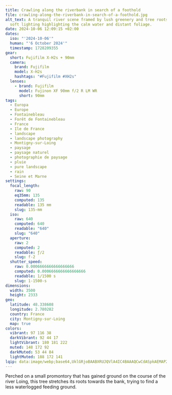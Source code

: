 ```yaml
---
title: Crawling along the riverbank in search of a foothold
file: crawling-along-the-riverbank-in-search-of-a-foothold.jpg
alt_text: A tranquil river scene framed by lush greenery and tree roots, with
  soft lighting highlighting the calm water and distant foliage.
date: 2024-10-06 12:09:15 +02:00
dates:
  iso: "'2024-10-06'"
  human: "'6 October 2024'"
  timestamp: 1728209355
gear:
  short: Fujifilm X-H2s + 90mm
  camera:
    brand: Fujifilm
    model: X-H2s
    hashtags: "#Fujifilm #XH2s"
  lenses:
    - brand: Fujifilm
      model: Fujinon XF 90mm f/2 R LM WR
      short: 90mm
tags:
  - Europa
  - Europe
  - Fontainebleau
  - Forêt de Fontainebleau
  - France
  - Ile de France
  - landscape
  - landscape photography
  - Montigny-sur-Loing
  - paysage
  - paysage naturel
  - photographie de paysage
  - pluie
  - pure landscape
  - rain
  - Seine et Marne
settings:
  focal_length:
    raw: 90
    eq35mm: 135
    computed: 135
    readable: 135 mm
    slug: 135-mm
  iso:
    raw: 640
    computed: 640
    readable: "640"
    slug: "640"
  aperture:
    raw: 2
    computed: 2
    readable: ƒ/2
    slug: f-2
  shutter_speed:
    raw: 0.0006666666666666666
    computed: 0.0006666666666666666
    readable: 1/1500 s
    slug: 1-1500-s
dimensions:
  width: 3500
  height: 2333
geo:
  latitude: 48.338608
  longitude: 2.780282
  country: France
  city: Montigny-sur-Loing
  map: true
colors:
  vibrant: 97 116 38
  darkVibrant: 92 44 17
  lightVibrant: 180 181 222
  muted: 148 172 92
  darkMuted: 53 44 84
  lightMuted: 188 172 141
lqip: data:image/webp;base64,UklGRjoBAABXRUJQVlA4IC4BAAAQCwCdASpkAEMAP2mcv1izv7WqNBgLs/AtCWUGcA01niJr5qoNMz9xYU+q+JsX+szAGx8zVdS/1kOhI7kPbCWlU2A4mzNL0+T3a3zef4f6oNyDieXkm+AEim4y6OYWVokAAP7t5U/40F7eZNAnT+Z3I7NI91zpO0kBZe4Tu9/xQyqQkvVX3MYYKB/ef6Fkq4L+qqeF0oheaQWX2zL86Cz7YRrJimGaEDTT2opSRNLFW0b6yy29WhLwFRq5L4VAnAxtGLYJJM2gzgt+H24q9ggZJDtmbZb81Wb5JgsxvKJ8HDicvdTmaBqvmHHRlp/3j7fD5nM1rhoC0+UzbBA0mFAaBQPYPib4AhZN011m15gIbX9qSxlNYg8vDHGMQeSWmPm+IaM7Q6DbDjHIa34AAA==
---
```


Perched on a small promontory that has gained ground on the course of the river Loing, this tree stretches its roots towards the bank, trying to find a less waterlogged feeding ground.
